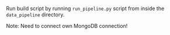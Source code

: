 Run build script by running `run_pipeline.py` script from inside the `data_pipeline` directory. 

Note: Need to connect own MongoDB connection!
